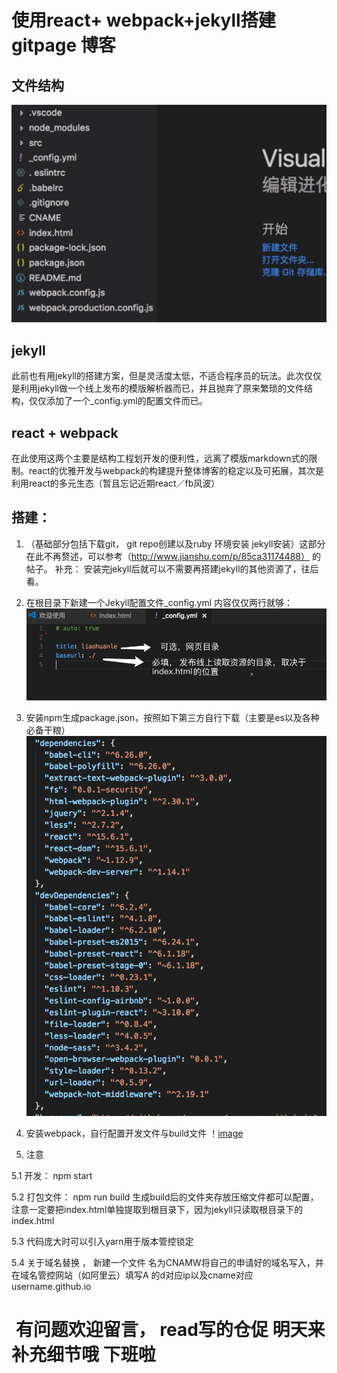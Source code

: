 # 使用react+ webpack+jekyll搭建gitpage 博客
## 文件结构
![image](https://github.com/Liaohuanle/react-webpack-jekyll-gitpage/raw/master/src/assets/filetree.jpeg)
## jekyll
此前也有用jekyll的搭建方案，但是灵活度太低，不适合程序员的玩法。此次仅仅是利用jekyll做一个线上发布的模版解析器而已，并且抛弃了原来繁琐的文件结构，仅仅添加了一个_config.yml的配置文件而已。
## react + webpack
在此使用这两个主要是结构工程划开发的便利性，远离了模版markdown式的限制。react的优雅开发与webpack的构建提升整体博客的稳定以及可拓展，其次是利用react的多元生态（暂且忘记近期react／fb风波）

## 搭建：
1. （基础部分包括下载git， git repo创建以及ruby 环境安装 jekyll安装）这部分在此不再赘述，可以参考（http://www.jianshu.com/p/85ca31174488）
的帖子。
补充： 安装完jekyll后就可以不需要再搭建jekyll的其他资源了，往后看。
2. 在根目录下新建一个Jekyll配置文件_config.yml
内容仅仅两行就够：
![image](https://github.com/Liaohuanle/react-webpack-jekyll-gitpage/raw/master/src/assets/file.png)

3. 安装npm生成package.json，按照如下第三方自行下载（主要是es以及各种必备干粮）
![image](https://github.com/Liaohuanle/react-webpack-jekyll-gitpage/raw/master/src/assets/b.png)

4. 安装webpack，自行配置开发文件与build文件
！[image](https://github.com/Liaohuanle/react-webpack-jekyll-gitpage/raw/master/src/assets/ c.png)

5. 注意

5.1 开发： npm start

5.2 打包文件： npm run build 生成build后的文件夹存放压缩文件都可以配置，注意一定要把index.html单独提取到根目录下，因为jekyll只读取根目录下的index.html 

5.3 代码庞大时可以引入yarn用于版本管控锁定 

5.4 关于域名替换 ， 新建一个文件 名为CNAMW将自己的申请好的域名写入，并在域名管控网站（如阿里云）填写A 的d对应ip以及cname对应username.github.io 

 #  有问题欢迎留言， read写的仓促 明天来补充细节哦 下班啦
